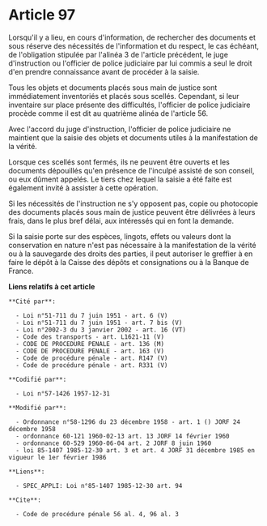 # Article 97

Lorsqu'il y a lieu, en cours d'information, de rechercher des documents et sous réserve des nécessités de l'information et du
respect, le cas échéant, de l'obligation stipulée par l'alinéa 3 de l'article précédent, le juge d'instruction ou l'officier
de police judiciaire par lui commis a seul le droit d'en prendre connaissance avant de procéder à la saisie.

Tous les objets et documents placés sous main de justice sont immédiatement inventoriés et placés sous scellés. Cependant, si
leur inventaire sur place présente des difficultés, l'officier de police judiciaire procède comme il est dit au quatrième
alinéa de l'article 56.

Avec l'accord du juge d'instruction, l'officier de police judiciaire ne maintient que la saisie des objets et documents
utiles à la manifestation de la vérité.

Lorsque ces scellés sont fermés, ils ne peuvent être ouverts et les documents dépouillés qu'en présence de l'inculpé assisté
de son conseil, ou eux dûment appelés. Le tiers chez lequel la saisie a été faite est également invité à assister à cette
opération.

Si les nécessités de l'instruction ne s'y opposent pas, copie ou photocopie des documents placés sous main de justice peuvent
être délivrées à leurs frais, dans le plus bref délai, aux intéressés qui en font la demande.

Si la saisie porte sur des espèces, lingots, effets ou valeurs dont la conservation en nature n'est pas nécessaire à la
manifestation de la vérité ou à la sauvegarde des droits des parties, il peut autoriser le greffier à en faire le dépôt à la
Caisse des dépôts et consignations ou à la Banque de France.

**Liens relatifs à cet article**

	**Cité par**:

	  - Loi n°51-711 du 7 juin 1951 - art. 6 (V)
	  - Loi n°51-711 du 7 juin 1951 - art. 7 bis (V)
	  - Loi n°2002-3 du 3 janvier 2002 - art. 16 (VT)
	  - Code des transports - art. L1621-11 (V)
	  - CODE DE PROCEDURE PENALE - art. 136 (M)
	  - CODE DE PROCEDURE PENALE - art. 163 (V)
	  - Code de procédure pénale - art. R147 (V)
	  - Code de procédure pénale - art. R331 (V)

	**Codifié par**:

	  - Loi n°57-1426 1957-12-31

	**Modifié par**:

	  - Ordonnance n°58-1296 du 23 décembre 1958 - art. 1 () JORF 24 décembre 1958
	  - ordonnance 60-121 1960-02-13 art. 13 JORF 14 février 1960
	  - ordonnance 60-529 1960-06-04 art. 2 JORF 8 juin 1960
	  - loi 85-1407 1985-12-30 art. 3 et art. 4 JORF 31 décembre 1985 en vigueur le 1er février 1986

	**Liens**:

	  - SPEC_APPLI: Loi n°85-1407 1985-12-30 art. 94

	**Cite**:

	  - Code de procédure pénale 56 al. 4, 96 al. 3

